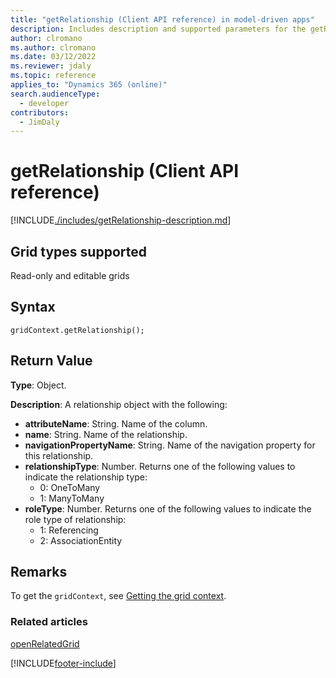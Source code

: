 ```yaml
---
title: "getRelationship (Client API reference) in model-driven apps"
description: Includes description and supported parameters for the getRelationship method.
author: clromano
ms.author: clromano
ms.date: 03/12/2022
ms.reviewer: jdaly
ms.topic: reference
applies_to: "Dynamics 365 (online)"
search.audienceType: 
  - developer
contributors:
  - JimDaly
---
```

# getRelationship (Client API reference)

[!INCLUDE[./includes/getRelationship-description.md](./includes/getRelationship-description.md)]

## Grid types supported

Read-only and editable grids

## Syntax

`gridContext.getRelationship();`

## Return Value

**Type**: Object.

**Description**: A relationship object with the following:

- **attributeName**: String. Name of the column.
- **name**: String. Name of the relationship. 
- **navigationPropertyName**: String. Name of the navigation property for this relationship.
- **relationshipType**: Number. Returns one of the following values to indicate the relationship type:
    - 0: OneToMany
    - 1: ManyToMany
- **roleType**: Number. Returns one of the following values to indicate the role type of relationship:
    - 1: Referencing
    - 2: AssociationEntity

## Remarks

To get the `gridContext`, see [Getting the grid context](../../grids.md#bkmk_gridcontext).

### Related articles

[openRelatedGrid](openRelatedGrid.md)

[!INCLUDE[footer-include](../../../../../../includes/footer-banner.md)]
